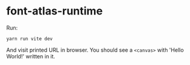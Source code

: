 # font-atlas-runtime

Run:

```
yarn run vite dev
```

And visit printed URL in browser. You should see a `<canvas>` with 'Hello
World!' written in it.
